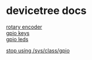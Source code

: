 devicetree docs
===============

[rotary encoder](https://git.kernel.org/pub/scm/linux/kernel/git/stable/linux.git/tree/Documentation/devicetree/bindings/input/rotary-encoder.txt?h=v4.9.334)  
[gpio keys](https://git.kernel.org/pub/scm/linux/kernel/git/stable/linux.git/tree/Documentation/devicetree/bindings/input/gpio-keys.txt?h=v4.9.334)  
[gpio leds](https://git.kernel.org/pub/scm/linux/kernel/git/stable/linux.git/tree/Documentation/devicetree/bindings/leds/leds-gpio.txt?h=v4.9.334)  

[stop using /sys/class/gpio ](https://www.thegoodpenguin.co.uk/blog/stop-using-sys-class-gpio-its-deprecated/)
